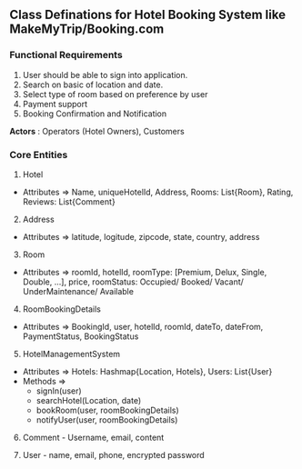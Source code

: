 ## Class Definations for Hotel Booking System like MakeMyTrip/Booking.com

### Functional Requirements
1. User should be able to sign into application.
2. Search on basic of location and date.
3. Select type of room based on preference by user
4. Payment support
5. Booking Confirmation and Notification

**Actors** : Operators (Hotel Owners), Customers

### Core Entities
1. Hotel
- Attributes => Name, uniqueHotelId, Address, Rooms: List{Room}, Rating, Reviews: List{Comment}

2. Address
- Attributes => latitude, logitude, zipcode, state, country, address

3. Room
- Attributes => roomId, hotelId, roomType: [Premium, Delux, Single, Double, ...], price, roomStatus: Occupied/ Booked/ Vacant/ UnderMaintenance/ Available

4. RoomBookingDetails
- Attributes => BookingId, user, hotelId, roomId, dateTo, dateFrom, PaymentStatus, BookingStatus

5. HotelManagementSystem
- Attributes => Hotels: Hashmap{Location, Hotels}, Users: List{User}
- Methods =>
    - signIn(user)
    - searchHotel(Location, date)
    - bookRoom(user, roomBookingDetails)
    - notifyUser(user, roomBookingDetails)

6. Comment - Username, email, content

7. User -  name, email, phone, encrypted password


